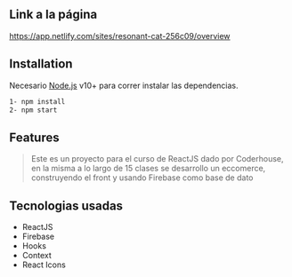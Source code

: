 ## Link a la página
https://app.netlify.com/sites/resonant-cat-256c09/overview

## Installation

Necesario [Node.js](https://nodejs.org/) v10+ para correr instalar las dependencias.

```sh
1- npm install
2- npm start
```

## Features

> Este es un proyecto para el curso de ReactJS
> dado por Coderhouse, en la misma a lo largo de
> 15 clases se desarrollo un eccomerce, construyendo
> el front y usando Firebase como base de dato

## Tecnologias usadas

- ReactJS
- Firebase
- Hooks
- Context
- React Icons

